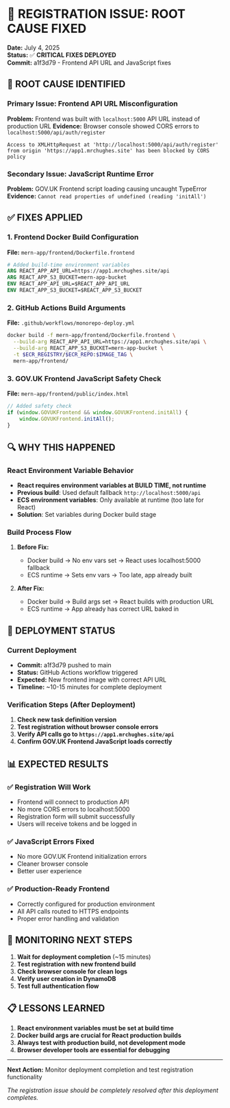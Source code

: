 # 🔧 REGISTRATION ISSUE: ROOT CAUSE FIXED

**Date:** July 4, 2025  
**Status:** ✅ **CRITICAL FIXES DEPLOYED**  
**Commit:** a1f3d79 - Frontend API URL and JavaScript fixes

## 🐛 **ROOT CAUSE IDENTIFIED**

### Primary Issue: Frontend API URL Misconfiguration
**Problem:** Frontend was built with `localhost:5000` API URL instead of production URL
**Evidence:** Browser console showed CORS errors to `localhost:5000/api/auth/register`

```
Access to XMLHttpRequest at 'http://localhost:5000/api/auth/register' 
from origin 'https://app1.mrchughes.site' has been blocked by CORS policy
```

### Secondary Issue: JavaScript Runtime Error
**Problem:** GOV.UK Frontend script loading causing uncaught TypeError
**Evidence:** `Cannot read properties of undefined (reading 'initAll')`

## ✅ **FIXES APPLIED**

### 1. Frontend Docker Build Configuration
**File:** `mern-app/frontend/Dockerfile.frontend`
```dockerfile
# Added build-time environment variables
ARG REACT_APP_API_URL=https://app1.mrchughes.site/api
ARG REACT_APP_S3_BUCKET=mern-app-bucket
ENV REACT_APP_API_URL=$REACT_APP_API_URL
ENV REACT_APP_S3_BUCKET=$REACT_APP_S3_BUCKET
```

### 2. GitHub Actions Build Arguments
**File:** `.github/workflows/monorepo-deploy.yml`
```bash
docker build -f mern-app/frontend/Dockerfile.frontend \
  --build-arg REACT_APP_API_URL=https://app1.mrchughes.site/api \
  --build-arg REACT_APP_S3_BUCKET=mern-app-bucket \
  -t $ECR_REGISTRY/$ECR_REPO:$IMAGE_TAG \
  mern-app/frontend/
```

### 3. GOV.UK Frontend JavaScript Safety Check
**File:** `mern-app/frontend/public/index.html`
```javascript
// Added safety check
if (window.GOVUKFrontend && window.GOVUKFrontend.initAll) {
    window.GOVUKFrontend.initAll();
}
```

## 🔍 **WHY THIS HAPPENED**

### React Environment Variable Behavior
- **React requires environment variables at BUILD TIME, not runtime**
- **Previous build**: Used default fallback `http://localhost:5000/api`
- **ECS environment variables**: Only available at runtime (too late for React)
- **Solution**: Set variables during Docker build stage

### Build Process Flow
1. **Before Fix:**
   - Docker build → No env vars set → React uses localhost:5000 fallback
   - ECS runtime → Sets env vars → Too late, app already built

2. **After Fix:**
   - Docker build → Build args set → React builds with production URL
   - ECS runtime → App already has correct URL baked in

## 🚀 **DEPLOYMENT STATUS**

### Current Deployment
- **Commit:** a1f3d79 pushed to main
- **Status:** GitHub Actions workflow triggered
- **Expected:** New frontend image with correct API URL
- **Timeline:** ~10-15 minutes for complete deployment

### Verification Steps (After Deployment)
1. **Check new task definition version**
2. **Test registration without browser console errors**
3. **Verify API calls go to `https://app1.mrchughes.site/api`**
4. **Confirm GOV.UK Frontend JavaScript loads correctly**

## 📊 **EXPECTED RESULTS**

### ✅ Registration Will Work
- Frontend will connect to production API
- No more CORS errors to localhost:5000
- Registration form will submit successfully
- Users will receive tokens and be logged in

### ✅ JavaScript Errors Fixed
- No more GOV.UK Frontend initialization errors
- Cleaner browser console
- Better user experience

### ✅ Production-Ready Frontend
- Correctly configured for production environment
- All API calls routed to HTTPS endpoints
- Proper error handling and validation

## 🔄 **MONITORING NEXT STEPS**

1. **Wait for deployment completion** (~15 minutes)
2. **Test registration with new frontend build**
3. **Check browser console for clean logs**
4. **Verify user creation in DynamoDB**
5. **Test full authentication flow**

## 📋 **LESSONS LEARNED**

1. **React environment variables must be set at build time**
2. **Docker build args are crucial for React production builds**
3. **Always test with production build, not development mode**
4. **Browser developer tools are essential for debugging**

---

**Next Action:** Monitor deployment completion and test registration functionality

*The registration issue should be completely resolved after this deployment completes.*
